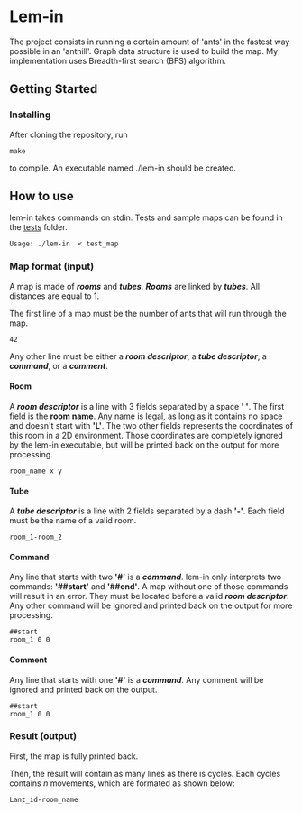 # Lem-in

The project consists in running a certain amount of 'ants' in the fastest way possible in an 'anthill'. Graph data structure is used to build the map. My implementation uses Breadth-first search (BFS) algorithm.

## Getting Started


### Installing

After cloning the repository, run

```
make
```

to compile. An executable named ./lem-in should be created.

## How to use

lem-in takes commands on stdin. Tests and sample maps can be found in the [tests](tests/) folder.

```
Usage: ./lem-in  < test_map

```

### Map format (input)

A map is made of ***rooms*** and ***tubes***. ***Rooms*** are linked by ***tubes***. All distances are equal to 1.

The first line of a map must be the number of ants that will run through the map.

```
42
```

Any other line must be either a ***room descriptor***, a ***tube descriptor***, a ***command***, or a ***comment***.

#### Room

A ***room descriptor*** is a line with 3 fields separated by a space **' '**. The first field is the **room name**. Any name is legal, as long as it contains no space and doesn't start with **'L'**. The two other fields represents the coordinates of this room in a 2D environment. Those coordinates are completely ignored by the lem-in executable, but will be printed back on the output for more processing.

```
room_name x y
```

#### Tube

A ***tube descriptor*** is a line with 2 fields separated by a dash **'-'**. Each field must be the name of a valid room.

```
room_1-room_2
```

#### Command

Any line that starts with two **'#'** is a  ***command***. lem-in only interprets two commands: **'##start'** and **'##end'**. A map without one of those commands will result in an error. They must be located before a valid ***room descriptor***. Any other command will be ignored and printed back on the output for more processing.

```
##start
room_1 0 0
```

#### Comment

Any line that starts with one **'#'** is a  ***command***. Any comment will be ignored and printed back on the output.

```
##start
room_1 0 0
```

### Result (output)

First, the map is fully printed back.

Then, the result will contain as many lines as there is cycles. Each cycles contains *n* movements, which are formated as shown below:

```
Lant_id-room_name
```

